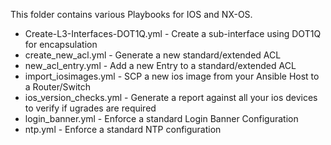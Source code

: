   This folder contains various Playbooks for IOS and NX-OS.
  
  - Create-L3-Interfaces-DOT1Q.yml - Create a sub-interface using DOT1Q for encapsulation
  - create_new_acl.yml - Generate a new standard/extended ACL 
  - new_acl_entry.yml - Add a new Entry to a standard/extended ACL
  - import_iosimages.yml - SCP a new ios image from your Ansible Host to a Router/Switch 
  - ios_version_checks.yml - Generate a report against all your ios devices to verify if ugrades are required
  - login_banner.yml - Enforce a standard Login Banner Configuration
  - ntp.yml - Enforce a standard NTP configuration
